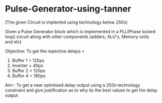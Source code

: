 # Pulse-Generator-using-tanner
(The given Circuit is implented using technology below 250n)

Given a Pulse Generator block which is implemented in a PLL(Phase locked loop) circuit along with other components (adders, ALU's, Memory units and etc)

Objective:
To get the repective delays = 
1) Buffer 1 = 120ps
2) Inverter = 40ps
3) Buffer 2 = 120ps
4) Buffer 4 = 190ps

Aim : To get a near optimised delay output using a 250n technology constraint and give justification as to why its the best values to get the delay output

